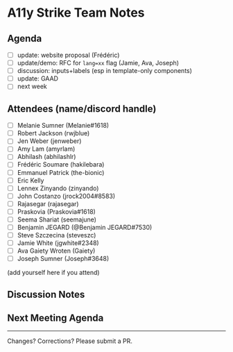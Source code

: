 
# A11y Strike Team Notes

## Agenda

- [ ] update: website proposal (Frédéric)
- [ ] update/demo: RFC for `lang=xx` flag (Jamie, Ava, Joseph)
- [ ] discussion: inputs+labels (esp in template-only components)
- [ ] update: GAAD
- [ ] next week

## Attendees (name/discord handle)

- [ ] Melanie Sumner (Melanie#1618)
- [ ] Robert Jackson (rwjblue)
- [ ] Jen Weber	(jenweber)
- [ ] Amy Lam (amyrlam) 
- [ ] Abhilash (abhilashlr)
- [ ] Frédéric Soumare	(hakilebara)
- [ ] Emmanuel Patrick	(the-bionic)
- [ ] Eric Kelly
- [ ] Lennex Zinyando	(zinyando)
- [ ] John Costanzo	(jrock2004#8583)
- [ ] Rajasegar	(rajasegar)
- [ ] Praskovia	(Praskovia#1618)
- [ ] Seema Shariat	(seemajune)
- [ ] Benjamin JEGARD	(@Benjamin JEGARD#7530) 
- [ ] Steve Szczecina	(steveszc)
- [ ] Jamie White	(jgwhite#2348)
- [ ] Ava Gaiety Wroten (Gaiety) 
- [ ] Joseph Sumner	(Joseph#3648)

(add yourself here if you attend)

## Discussion Notes



## Next Meeting Agenda


------------------------------------------------
Changes? Corrections? Please submit a PR. 
